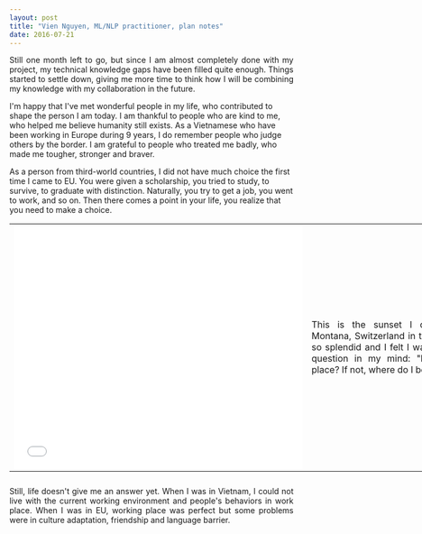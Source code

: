 ```yaml
---
layout: post
title: "Vien Nguyen, ML/NLP practitioner, plan notes"
date: 2016-07-21
---
```


<p align = "justify">
Still one month left to go, but since I am almost completely done with my project, my technical knowledge gaps have been filled quite enough. Things started to settle down, giving me more time to think how I will be combining my knowledge with my collaboration in the future.

I'm happy that I've met wonderful people in my life, who contributed to shape the person I am today. I am thankful to people who are kind to me, who helped me believe humanity still exists. As a Vietnamese who have been working in Europe during 9 years, I do remember people who judge others by the border. I am grateful to people who treated me badly, who made me tougher, stronger and braver.

As a person from third-world countries, I did not have much choice the first time I came to EU. You were given a scholarship, you tried to study, to survive, to graduate with distinction. Naturally, you try to get a job, you went to work, and so on. Then there comes a point in your life, you realize that you need to make a choice.
</p>

<table align = "center" border = "0" style = "width: 900px; height: 450px;" cellpadding="10" cellspacing = "10">
	<tr>
		<td>
			<iframe src="//www.eyeem.com/embed/p/89605849/320/270" width="512" height="432" frameborder="0" scrolling="no" allowtransparency="true"> </iframe>
		</td>
		<td valign="center"><p align = "justify">This is the sunset I captured in Crans-Montana, Switzerland in the last winter. It was so splendid and I felt I was blessed, but still a question in my mind: &quot;Do I belong to this place? If not, where do I belong to?&quot;</p>
		</td>
	</tr>
</table>

<p align = "justify">
Still, life doesn't give me an answer yet. When I was in Vietnam, I could not live with the current working environment and people's behaviors in work place. When I was in EU, working place was perfect but some problems were in culture adaptation, friendship and language barrier.
</p>

<div>
<script>
  (function(i,s,o,g,r,a,m){i['GoogleAnalyticsObject']=r;i[r]=i[r]||function(){
  (i[r].q=i[r].q||[]).push(arguments)},i[r].l=1*new Date();a=s.createElement(o),
  m=s.getElementsByTagName(o)[0];a.async=1;a.src=g;m.parentNode.insertBefore(a,m)
  })(window,document,'script','https://www.google-analytics.com/analytics.js','ga');

  ga('create', 'UA-77434616-1', 'auto');
  ga('send', 'pageview');

</script>
</div>